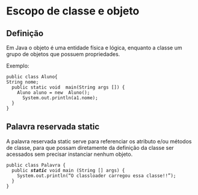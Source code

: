 <h1>Escopo de classe e objeto</h1>
<h2>Definição</h2>
<p>Em Java o objeto é uma entidade física e lógica, enquanto a classe um grupo de objetos que possuem propriedades.</p>
<p>Exemplo:</p>
<pre>
<code>public class Aluno{</code>
<code>String nome;</code>
<code>  public static void  main(String args []) {</code>
<code>    Aluno aluno = new  Aluno();</code>
<code>      System.out.println(a1.nome);</code>
<code>  }</code>
<code>}</code>
</pre>

<h2>Palavra reservada static</h2>
<p>A palavra reservada static serve para referenciar os atributo e/ou métodos de classe, para que possam diretamente da definição da classe ser acessados sem precisar instanciar nenhum objeto.</p>

<pre>
<code>public class Palavra {</code>
<code>  public <b><i>static</i></b> void main (String [] args) {</code>
<code>    System.out.println(“O classloader carregou essa classe!!”);</code>
<code>  }</code>
<code>}</code>
</pre>
